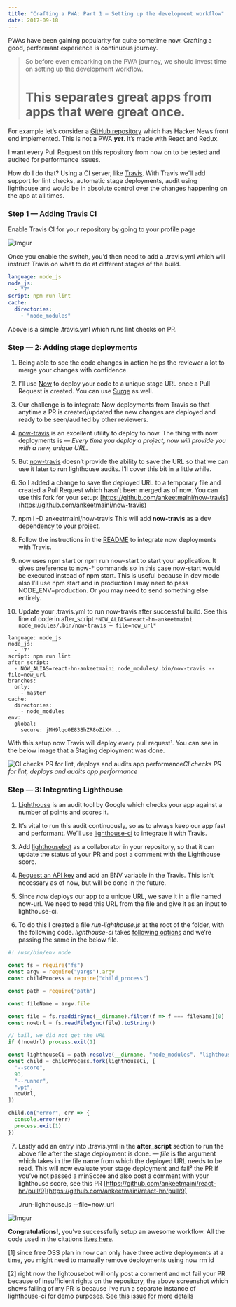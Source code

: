 ```yaml
---
title: "Crafting a PWA: Part 1 — Setting up the development workflow"
date: 2017-09-18
---
```


PWAs have been gaining popularity for quite sometime now. Crafting a good, performant experience is continuous journey.

> So before even embarking on the PWA journey, we should invest time on setting up the development workflow.
>
> # This separates great apps from apps that were great once.

For example let’s consider a [GitHub repository](https://github.com/ankeetmaini/react-hn) which has Hacker News front end implemented. This is not a PWA **_yet_**. It’s made with React and Redux.

I want every Pull Request on this repository from now on to be tested and audited for performance issues.

How do I do that? Using a CI server, like [Travis](http://travis-ci.org). With Travis we’ll add support for lint checks, automatic stage deployments, audit using lighthouse and would be in absolute control over the changes happening on the app at all times.

### Step 1 — Adding Travis CI

Enable Travis CI for your repository by going to your profile page

![Imgur](https://i.imgur.com/kSduutGl.png)

Once you enable the switch, you’d then need to add a .travis.yml which will instruct Travis on what to do at different stages of the build.

```yml
language: node_js
node_js:
  - "7"
script: npm run lint
cache:
  directories:
    - "node_modules"
```

Above is a simple .travis.yml which runs lint checks on PR.

### Step — 2: Adding stage deployments

1. Being able to see the code changes in action helps the reviewer a lot to merge your changes with confidence.

2. I’ll use [Now](https://zeit.co/now) to deploy your code to a unique stage URL once a Pull Request is created. You can use [Surge](http://surge.sh/) as well.

3. Our challenge is to integrate Now deployments from Travis so that anytime a PR is created/updated the new changes are deployed and ready to be seen/audited by other reviewers.

4. [now-travis](https://github.com/eliperelman/now-travis) is an excellent utility to deploy to now. The thing with now deployments is — _Every time you deploy a project, now will provide you with a new, unique URL._

5. But [now-travis](https://github.com/eliperelman/now-travis) doesn’t provide the ability to save the URL so that we can use it later to run lighthouse audits. I’ll cover this bit in a little while.

6. So I added a change to save the deployed URL to a temporary file and created a Pull Request which hasn’t been merged as of now. You can use this fork for your setup: [https://github.com/ankeetmaini/now-travis](https://github.com/ankeetmaini/now-travis)

7. npm i -D ankeetmaini/now-travis This will add **now-travis** as a dev dependency to your project.

8. Follow the instructions in the [README](https://github.com/ankeetmaini/now-travis/blob/master/README.md) to integrate now deployments with Travis.

9. now uses npm start or npm run now-start to start your application. It gives preference to now-\* commands so in this case now-start would be executed instead of npm start. This is useful because in dev mode also I’ll use npm start and in production I may need to pass NODE_ENV=production. Or you may need to send something else entirely.

10. Update your .travis.yml to run now-travis after successful build. See this line of code in after_script
    `*NOW_ALIAS=react-hn-ankeetmaini node_modules/.bin/now-travis — file=now_url*`

```
language: node_js
node_js:
  - '7'
script: npm run lint
after_script:
  - NOW_ALIAS=react-hn-ankeetmaini node_modules/.bin/now-travis --file=now_url
branches:
  only:
    - master
cache:
  directories:
    - node_modules
env:
  global:
    secure: jMH9lqo0E83BhZR8oZiXM...
```

With this setup now Travis will deploy every pull request¹. You can see in the below image that a Staging deployment was done.

![CI checks PR for lint, deploys and audits app performance](https://i.imgur.com/pGJEMiBl.png)_CI checks PR for lint, deploys and audits app performance_

### Step — 3: Integrating Lighthouse

1. [Lighthouse](https://developers.google.com/web/tools/lighthouse/) is an audit tool by Google which checks your app against a number of points and scores it.

2. It’s vital to run this audit continuously, so as to always keep our app fast and performant. We’ll use [lighthouse-ci](https://github.com/ebidel/lighthouse-ci) to integrate it with Travis.

3. Add [lighthousebot](https://github.com/lighthousebot) as a collaborator in your repository, so that it can update the status of your PR and post a comment with the Lighthouse score.

4. [Request an API key](https://github.com/ebidel/lighthouse-ci#get-an-api-key) and add an ENV variable in the Travis. This isn’t necessary as of now, but will be done in the future.

5. Since _now_ deploys our app to a unique URL, we save it in a file named now-url. We need to read this URL from the file and give it as an input to lighthouse-ci.

6. To do this I created a file _run-lighthouse.js_ at the root of the folder, with the following code. _lighthouse-ci_ takes [following options](https://github.com/ebidel/lighthouse-ci#options) and we’re passing the same in the below file.

```js
#! /usr/bin/env node

const fs = require("fs")
const argv = require("yargs").argv
const childProcess = require("child_process")

const path = require("path")

const fileName = argv.file

const file = fs.readdirSync(__dirname).filter(f => f === fileName)[0]
const nowUrl = fs.readFileSync(file).toString()

// bail, we did not get the URL
if (!nowUrl) process.exit(1)

const lighthouseCi = path.resolve(__dirname, "node_modules", "lighthouse-ci")
const child = childProcess.fork(lighthouseCi, [
  "--score",
  93,
  "--runner",
  "wpt",
  nowUrl,
])

child.on("error", err => {
  console.error(err)
  process.exit(1)
})
```

7. Lastly add an entry into .travis.yml in the **after_script** section to run the above file after the stage deployment is done. _— file_ is the argument which takes in the file name from which the deployed URL needs to be read. This will now evaluate your stage deployment and fail² the PR if you’ve not passed a minScore and also post a comment with your lighthouse score, see this PR [https://github.com/ankeetmaini/react-hn/pull/9](https://github.com/ankeetmaini/react-hn/pull/9)

   ./run-lighthouse.js --file=now_url

![Imgur](https://i.imgur.com/bQdeKyWl.png)

**Congratulations!**, you’ve successfully setup an awesome workflow. All the code used in the citations [lives here](https://github.com/ankeetmaini/react-hn).

[1] since free OSS plan in now can only have three active deployments at a time, you might need to manually remove deployments using now rm id

[2] right now the lightousebot will only post a comment and not fail your PR because of insufficient rights on the repository, the above screenshot which shows failing of my PR is because I’ve run a separate instance of lighthouse-ci for demo purposes. [See this issue for more details](https://github.com/ebidel/lighthouse-ci/issues/8)
